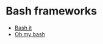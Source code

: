 # Bash frameworks

- [Bash it](https://github.com/Bash-it/bash-it/)
- [Oh my bash](https://github.com/ohmybash/oh-my-bash)
